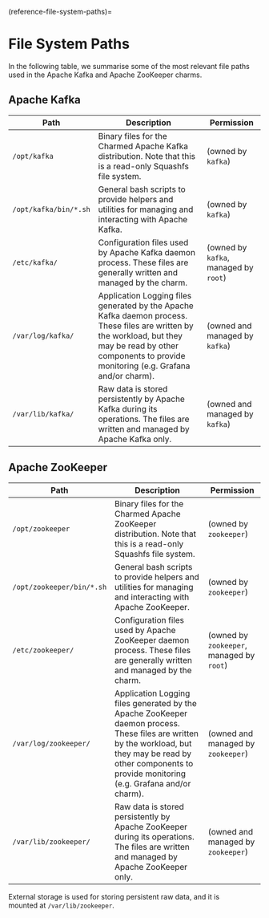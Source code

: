 (reference-file-system-paths)=
# File System Paths

In the following table, we summarise some of the most relevant file paths used in the Apache Kafka and Apache ZooKeeper charms.

## Apache Kafka

| Path                | Description                                                                                                                                                                                           | Permission                            |
|---------------------|-------------------------------------------------------------------------------------------------------------------------------------------------------------------------------------------------------|---------------------------------------|
| `/opt/kafka`          | Binary files for the Charmed Apache Kafka distribution. Note that this is a read-only Squashfs file system.                                                                                                   | (owned by `kafka`)                    | 
| `/opt/kafka/bin/*.sh` | General bash scripts to provide helpers and utilities for managing and interacting with Apache Kafka.                                                                                                        | (owned by `kafka`)                    |
| `/etc/kafka/`         | Configuration files used by Apache Kafka daemon process. These files are generally written and managed by the charm.                                                                                         | (owned by `kafka`, managed by `root`) |
| `/var/log/kafka/`     | Application Logging files generated by the Apache Kafka daemon process. These files are written by the workload, but they may be read by other components to provide monitoring (e.g. Grafana and/or charm). | (owned and managed by `kafka`)        |
| `/var/lib/kafka/`     | Raw data is stored persistently by Apache Kafka during its operations. The files are written and managed by Apache Kafka only.                                                                                         | (owned and managed by `kafka`)        |

## Apache ZooKeeper 

| Path                     | Description                                                                                                                                                                                               | Permission                                |
|--------------------------|-----------------------------------------------------------------------------------------------------------------------------------------------------------------------------------------------------------|-------------------------------------------|
| `/opt/zookeeper`           | Binary files for the Charmed Apache ZooKeeper distribution. Note that this is a read-only Squashfs file system.                                                                                                   | (owned by `zookeeper`)                    | 
| `/opt/zookeeper/bin/*.sh`  | General bash scripts to provide helpers and utilities for managing and interacting with Apache ZooKeeper.                                                                                                        | (owned by `zookeeper`)                    |
| `/etc/zookeeper/`          | Configuration files used by Apache ZooKeeper daemon process. These files are generally written and managed by the charm.                                                                                         | (owned by `zookeeper`, managed by `root`) |
| `/var/log/zookeeper/`      | Application Logging files generated by the Apache ZooKeeper daemon process. These files are written by the workload, but they may be read by other components to provide monitoring (e.g. Grafana and/or charm). | (owned and managed by `zookeeper`)        |
| `/var/lib/zookeeper/`     | Raw data is stored persistently by Apache ZooKeeper during its operations. The files are written and managed by Apache ZooKeeper only.                                                                                     | (owned and managed by `zookeeper`)        |

External storage is used for storing persistent raw data, and it is  
mounted at `/var/lib/zookeeper`.

